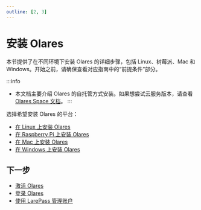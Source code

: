 ```yaml
---
outline: [2, 3]
---
```


# 安装 Olares

本节提供了在不同环境下安装 Olares 的详细步骤，包括 Linux、树莓派、Mac 和 Windows。开始之前，请确保查看对应指南中的“前提条件”部分。

:::info
- 本文档主要介绍 Olares 的自托管方式安装。如果想尝试云服务版本，请查看 [Olares Space 文档](../../../space/host/create-olares.md)。
:::

选择希望安装 Olares 的平台：

- [在 Linux 上安装 Olares](linux.md)
- [在 Raspberry Pi 上安装 Olares](raspberry.md)
- [在 Mac 上安装 Olares](mac.md)
- [在 Windows 上安装 Olares](windows.md)

## 下一步

- [激活 Olares](../wizard.md)
- [登录 Olares](../login.md)
- [使用 LarePass 管理账户](../../../larepass/account/index.md)